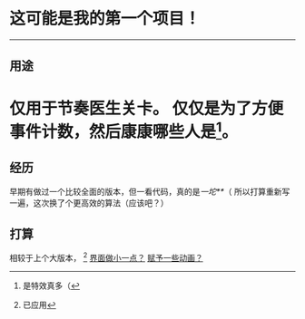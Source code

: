 # 这可能是我的第一个项目！  
---
## 用途  
仅用于节奏医生关卡。
仅仅是为了方便事件计数，然后康康哪些人是[^特效_不多]。 
===
## 经历  
早期有做过一个比较全面的版本，但一看代码，真的是*一坨\*\**（
所以打算重新写一遍，这次换了个更高效的算法（应该吧？）
## 打算  
相较于上个大版本，
<u>[^内嵌一个字体？]</u>
<u>界面做小一点？</u>
<u>赋予一些动画？</u>
[^特效_不多]: 是特效真多（ 
[^内嵌一个字体？]: 已应用 
